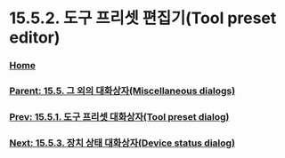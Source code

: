 # 15.5.2. 도구 프리셋 편집기(Tool preset editor)

### [Home](./00-home.md)
### [Parent: 15.5. 그 외의 대화상자(Miscellaneous dialogs)](./15-05-00-miscellaneous-dialogs.md)
### [Prev: 15.5.1. 도구 프리셋 대화상자(Tool preset dialog)](./15-05-01-00-tool-preset-dialog.md)
### [Next: 15.5.3. 장치 상태 대화상자(Device status dialog)](./15-05-03-device-status-dialog.md)
